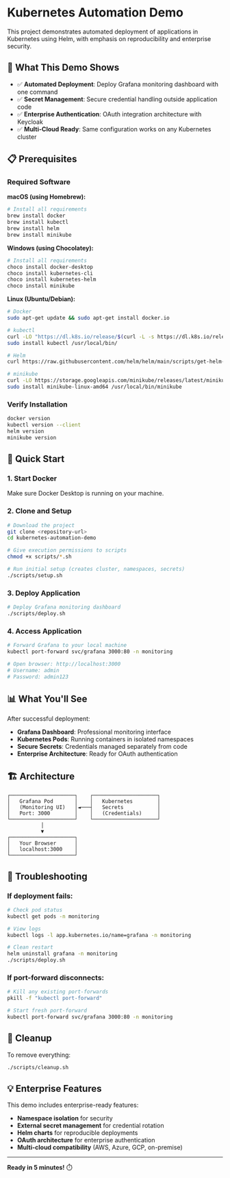 # Kubernetes Automation Demo

This project demonstrates automated deployment of applications in Kubernetes using Helm, with emphasis on reproducibility and enterprise security.

## 🎯 What This Demo Shows

- ✅ **Automated Deployment**: Deploy Grafana monitoring dashboard with one command
- ✅ **Secret Management**: Secure credential handling outside application code  
- ✅ **Enterprise Authentication**: OAuth integration architecture with Keycloak
- ✅ **Multi-Cloud Ready**: Same configuration works on any Kubernetes cluster

## 📋 Prerequisites

### Required Software

**macOS (using Homebrew):**
```bash
# Install all requirements
brew install docker
brew install kubectl  
brew install helm
brew install minikube
```

**Windows (using Chocolatey):**
```powershell
# Install all requirements
choco install docker-desktop
choco install kubernetes-cli
choco install kubernetes-helm
choco install minikube
```

**Linux (Ubuntu/Debian):**
```bash
# Docker
sudo apt-get update && sudo apt-get install docker.io

# kubectl
curl -LO "https://dl.k8s.io/release/$(curl -L -s https://dl.k8s.io/release/stable.txt)/bin/linux/amd64/kubectl"
sudo install kubectl /usr/local/bin/

# Helm
curl https://raw.githubusercontent.com/helm/helm/main/scripts/get-helm-3 | bash

# minikube
curl -LO https://storage.googleapis.com/minikube/releases/latest/minikube-linux-amd64
sudo install minikube-linux-amd64 /usr/local/bin/minikube
```

### Verify Installation
```bash
docker version
kubectl version --client
helm version
minikube version
```

## 🚀 Quick Start

### 1. Start Docker
Make sure Docker Desktop is running on your machine.

### 2. Clone and Setup
```bash
# Download the project
git clone <repository-url>
cd kubernetes-automation-demo

# Give execution permissions to scripts
chmod +x scripts/*.sh

# Run initial setup (creates cluster, namespaces, secrets)
./scripts/setup.sh
```

### 3. Deploy Application
```bash
# Deploy Grafana monitoring dashboard
./scripts/deploy.sh
```

### 4. Access Application
```bash
# Forward Grafana to your local machine
kubectl port-forward svc/grafana 3000:80 -n monitoring

# Open browser: http://localhost:3000
# Username: admin
# Password: admin123
```

## 📊 What You'll See

After successful deployment:
- **Grafana Dashboard**: Professional monitoring interface
- **Kubernetes Pods**: Running containers in isolated namespaces
- **Secure Secrets**: Credentials managed separately from code
- **Enterprise Architecture**: Ready for OAuth authentication

## 🏗️ Architecture

```
┌─────────────────────┐    ┌─────────────────────┐
│   Grafana Pod       │    │   Kubernetes        │
│   (Monitoring UI)   │◄───┤   Secrets           │
│   Port: 3000        │    │   (Credentials)     │
└─────────────────────┘    └─────────────────────┘
           │
           ▼
┌─────────────────────┐
│   Your Browser      │
│   localhost:3000    │
└─────────────────────┘
```

## 🔧 Troubleshooting

### If deployment fails:
```bash
# Check pod status
kubectl get pods -n monitoring

# View logs
kubectl logs -l app.kubernetes.io/name=grafana -n monitoring

# Clean restart
helm uninstall grafana -n monitoring
./scripts/deploy.sh
```

### If port-forward disconnects:
```bash
# Kill any existing port-forwards
pkill -f "kubectl port-forward"

# Start fresh port-forward
kubectl port-forward svc/grafana 3000:80 -n monitoring
```

## 🧹 Cleanup

To remove everything:
```bash
./scripts/cleanup.sh
```

## 💡 Enterprise Features

This demo includes enterprise-ready features:
- **Namespace isolation** for security
- **External secret management** for credential rotation
- **Helm charts** for reproducible deployments
- **OAuth architecture** for enterprise authentication
- **Multi-cloud compatibility** (AWS, Azure, GCP, on-premise)

---

**Ready in 5 minutes!** ⏱️

